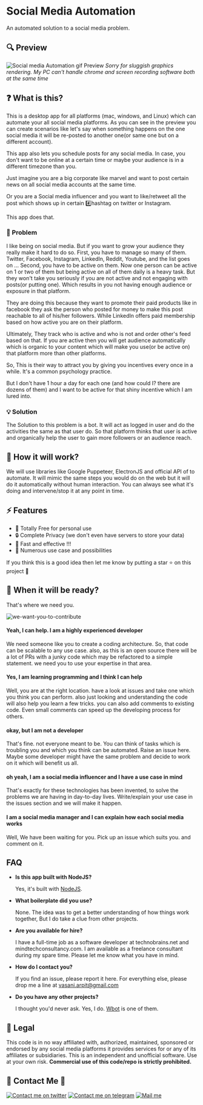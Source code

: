 # Social Media Automation 
An automated solution to a social media problem. 

## 🔍 Preview
![Social media Automation gif Preview](https://user-images.githubusercontent.com/6497827/63050003-aa027c80-bef7-11e9-95a7-5cdbace131dc.gif)
*Sorry for sluggish graphics rendering. My PC can't handle chrome and screen recording software both at the same time*


## ❓ What is this?

This is a desktop app for all platforms (mac, windows, and Linux) which can automate your all social media platforms. As you can see in the preview you can create scenarios like let's say when something happens on the one social media it will be re-posted to another one(or same one but on a different account). 

This app also lets you schedule posts for any social media. In case, you don't want to be online at a certain time or maybe your audience is in a different timezone than you.

Just imagine you are a big corporate like marvel and want to post certain news on all social media accounts at the same time. 

Or you are a Social media influencer and you want to like/retweet all the post which shows up in certain #️⃣hashtag on twitter or Instagram.

This app does that.

### 🤔 Problem

I like being on social media. But if you want to grow your audience they really make it hard to do so. First, you have to manage so many of them. Twitter, Facebook, Instagram, LinkedIn, Reddit, Youtube, and the list goes on ... Second, you have to be active on them. Now one person can be active on 1 or two of them but being active on all of them daily is a heavy task. But they won't take you seriously if you are not active and not engaging with posts(or putting one). Which results in you not having enough audience or exposure in that platform.

They are doing this because they want to promote their paid products like in facebook they ask the person who posted for money to make this post reachable to all of his/her followers. While LinkedIn offers paid membership based on how active you are on their platform. 

Ultimately, They track who is active and who is not and order other's feed based on that. If you are active then you will get audience automatically which is organic to your content which will make you use(or be active on) that platform more than other platforms. 

So, This is their way to attract you by giving you incentives every once in a while. It's a common psychology practice.

But I don't have 1 hour a day for each one (and how could I? there are dozens of them) and I want to be active for that shiny incentive which I am lured into. 

### 💡 Solution

The Solution to this problem is a bot. It will act as logged in user and do the activities the same as that user do. So that platform thinks that user is active and organically help the user to gain more followers or an audience reach.

## 🤨 How it will work?

We will use libraries like Google Puppeteer, ElectronJS and official API of to automate. It will mimic the same steps you would do on the web but it will do it automatically without human interaction. You can always see what it's doing and intervene/stop it at any point in time.

## ⚡ Features

 - 💯 Totally Free for personal use
 - 🔒 Complete Privacy (we don't even have servers to store your data)  
 - 🚀 Fast and effective !!!
 - 🤯 Numerous use case and possibilities

If you think this is a good idea then let me know by putting a star ⭐ on this project 🙂



## 🤨 When it will be ready?
That's where we need you.

![we-want-you-to-contribute](https://user-images.githubusercontent.com/6497827/63040885-1d9a8e80-bee4-11e9-900e-ff4920762e52.jpg)

#### Yeah, I can help. I am a highly experienced developer
We need someone like you to create a coding architecture. So, that code can be scalable to any use case. also, as this is an open source there will be a lot of PRs with a junky code which may be refactored to a simple statement. we need you to use your expertise in that area. 

#### Yes, I am learning programming and I think I can help
Well, you are at the right location. have a look at issues and take one which you think you can perform. also just looking and understanding the code will also help you learn a few tricks. you can also add comments to existing code. Even small comments can speed up the developing process for others. 

#### okay, but I am not a developer
That's fine. not everyone meant to be. You can think of tasks which is troubling you and which you think can be automated. Raise an issue here. Maybe some developer might have the same problem and decide to work on it which will benefit us all.

#### oh yeah, I am a social media influencer and I have a use case in mind

That's exactly for these technologies has been invented, to solve the problems we are having in day-to-day lives. Write/explain your use case in the issues section and we will make it happen.

#### I am a social media manager and I can explain how each social media works

Well, We have been waiting for you. Pick up an issue which suits you. and comment on it.



## FAQ

* **Is this app built with NodeJS?**
  
  Yes, it's built with [NodeJS](https://nodejs.org/en/).

* **What boilerplate did you use?**

  None. The idea was to get a better understanding of how things work together, But I do take a clue from other projects.

* **Are you available for hire?**

  I have a full-time job as a software developer at technobrains.net and mindtechconsultancy.com. I am available as a freelance consultant during my spare time. Please let me know what you have in mind.

* **How do I contact you?**

  If you find an issue, please report it here. For everything else, please drop me a line at vasani.arpit@gmail.com

* **Do you have any other projects?**
  
  I thought you'd never ask. Yes, I do. [Wbot](https://github.com/vasani-arpit/WBOT) is one of them.

## 📄 Legal 

This code is in no way affiliated with, authorized, maintained, sponsored or endorsed by any social media platforms it provides services for or any of its affiliates or subsidiaries. This is an independent and unofficial software. Use at your own risk. **Commercial use of this code/repo is strictly prohibited.**


## 👋 Contact Me 👋

[![Contact me on twitter][twitter_logo]][twitter]
[![Contact me on telegram][telegram_logo]][telegram]
[![Mail me][gmail_logo]][gmail]

[twitter_logo]: https://user-images.githubusercontent.com/6497827/57843958-c30e6b00-77ec-11e9-97bd-dfbc800f96a9.png
[telegram_logo]: https://user-images.githubusercontent.com/6497827/57844175-2ac4b600-77ed-11e9-8488-f2d45efa7497.png
[gmail_logo]: https://user-images.githubusercontent.com/6497827/62424751-c1b85480-b6f0-11e9-97de-096c0a980829.png
[twitter]: https://twitter.com/ArpitVasani
[telegram]: http://t.me/Arpit_Vasani
[gmail]: mailto:vasani.arpit@gmail.com?subject=Regarding%20Wbot&body=Hi
